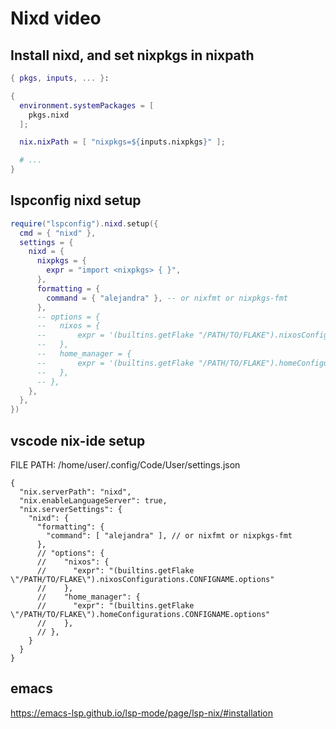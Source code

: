 # Nixd video

## Install nixd, and set nixpkgs in nixpath
```nix
{ pkgs, inputs, ... }: 

{
  environment.systemPackages = [
    pkgs.nixd
  ];

  nix.nixPath = [ "nixpkgs=${inputs.nixpkgs}" ];

  # ...
}
```


## lspconfig nixd setup
```lua
require("lspconfig").nixd.setup({
  cmd = { "nixd" },
  settings = {
    nixd = {
      nixpkgs = {
        expr = "import <nixpkgs> { }",
      },
      formatting = {
        command = { "alejandra" }, -- or nixfmt or nixpkgs-fmt
      },
      -- options = {
      --   nixos = {
      --       expr = '(builtins.getFlake "/PATH/TO/FLAKE").nixosConfigurations.CONFIGNAME.options',
      --   },
      --   home_manager = {
      --       expr = '(builtins.getFlake "/PATH/TO/FLAKE").homeConfigurations.CONFIGNAME.options',
      --   },
      -- },
    },
  },
})
```


## vscode nix-ide setup

FILE PATH: /home/user/.config/Code/User/settings.json

```jsonc
{
  "nix.serverPath": "nixd",
  "nix.enableLanguageServer": true,
  "nix.serverSettings": {
    "nixd": {
      "formatting": {
        "command": [ "alejandra" ], // or nixfmt or nixpkgs-fmt
      },
      // "options": {
      //    "nixos": {
      //      "expr": "(builtins.getFlake \"/PATH/TO/FLAKE\").nixosConfigurations.CONFIGNAME.options"
      //    },
      //    "home_manager": {
      //      "expr": "(builtins.getFlake \"/PATH/TO/FLAKE\").homeConfigurations.CONFIGNAME.options"
      //    },
      // },
    }
  }
}
```

## emacs

https://emacs-lsp.github.io/lsp-mode/page/lsp-nix/#installation
